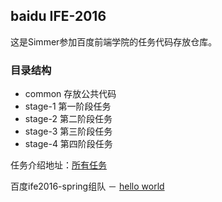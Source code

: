 
## baidu IFE-2016
这是Simmer参加百度前端学院的任务代码存放仓库。

### 目录结构
- common             存放公共代码
- stage-1            第一阶段任务
- stage-2            第二阶段任务
- stage-3            第三阶段任务
- stage-4            第四阶段任务

任务介绍地址：[所有任务](http://ife.baidu.com/task/all)

百度ife2016-spring组队 － [hello world](http://baiduife-helloworld.github.io/TeamIntroduction/#section-tree) 